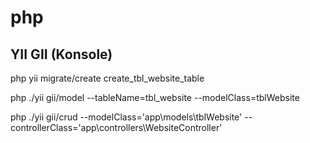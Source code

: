 # php

YII GII (Konsole)
------
php yii migrate/create create_tbl_website_table

php ./yii gii/model --tableName=tbl_website --modelClass=tblWebsite

php ./yii gii/crud --modelClass='app\models\tblWebsite' --controllerClass='app\controllers\WebsiteController'
